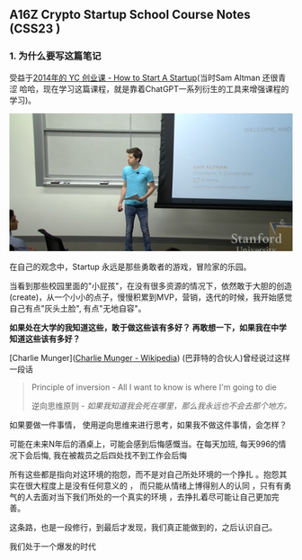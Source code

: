 ## A16Z Crypto Startup School Course Notes (CSS23 )







### 1. 为什么要写这篇笔记



受益于[2014年的 YC 创业课 - How to Start A Startup](https://www.youtube.com/playlist?list=PL5q_lef6zVkaTY_cT1k7qFNF2TidHCe-1)(当时Sam Altman 还很青涩 哈哈，现在学习这篇课程，就是靠着ChatGPT一系列衍生的工具来增强课程的学习)。

<img src="image/00-01.png" style="zoom:60%;" />



























在自己的观念中，Startup 永远是那些勇敢者的游戏，冒险家的乐园。

当看到那些校园里面的"小屁孩"，在没有很多资源的情况下，依然敢于大胆的创造(create)，从一个小小的点子，慢慢积累到MVP，营销，迭代的时候，我开始感觉自己有点"灰头土脸", 有点"无地自容"。



**如果处在大学的我知道这些，敢于做这些该有多好？ 再敢想一下，如果我在中学知道这些该有多好？**



[Charlie Munger]([Charlie Munger - Wikipedia](https://en.wikipedia.org/wiki/Charlie_Munger)) (巴菲特的合伙人)曾经说过这样一段话

>  Principle of inversion - All I want to know is where I'm going to die  
>
> 逆向思维原则 - *如果我知道我会死在哪里，那么我永远也不会去那个地方。*



如果要做一件事情， 使用逆向思维来进行思考，如果我不做这件事情，会怎样？

可能在未来N年后的酒桌上，可能会感到后悔感慨当。在每天加班, 每天996的情况下会后悔, 我在被裁员之后四处找不到工作会后悔 

所有这些都是指向对这环境的抱怨，而不是对自己所处环境的一个挣扎 。抱怨其实在很大程度上是没有任何意义的 ， 而只能从情绪上博得别人的认同 ，只有有勇气的人去面对当下我们所处的一个真实的环境 ，去挣扎着尽可能让自己更加完善。



这条路，也是一段修行，到最后才发现，我们真正能做到的，之后认识自己。



我们处于一个爆发的时代

